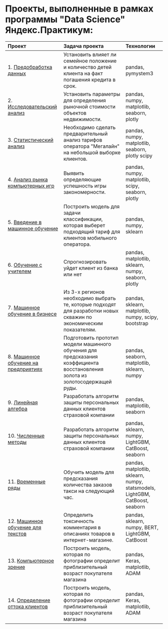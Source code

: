 # Проекты, выполненные в рамках программы "Data Science" Яндекс.Практикум:

| Проект                          | Задача проекта                                                 | Технологии|
|:------------------------------|:-------------------------------------------------------------|:--------|
| 1. [Предобработка данных](https://github.com/DanielChertykovtsev/YandexPracticum/tree/main/Проект%201%20Исследование%20надежности%20заемщиков.ipynb)| Установить влияет ли семейное положение и количество детей клиента на факт погашения кредита в срок.| pandas, pymystem3|
| 2. [Исследовательский анализ](https://github.com/DanielChertykovtsev/YandexPracticum/tree/main/Проект%202%20Анализ%20рынка%20недвижимости.ipynb)| Установить параметры для определения рыночной стоимости объектов недвижимости.| pandas, numpy, matplotlib, seaborn, plotly|
| 3. [Статистический анализ](https://github.com/DanielChertykovtsev/YandexPracticum/tree/main/Проект%203%20Перспективный%20тариф%20для%20оператора.ipynb)| Необходимо сделать предварительный анализ тарифов оператора "Мегалайн" на небольшой выборке клиентов.| pandas, numpy, matplotlib, seaborn, plotly scipy|
| 4. [Анализ рынка компьютерных игр](https://github.com/DanielChertykovtsev/YandexPracticum/tree/main/Проект%204%20Определение%20критериев%20успешности%20компьютерных%20игр.ipynb)| Выявить определяющие успешность игры закономерности.| pandas, numpy, matplotlib, scipy, seaborn, plotly|
| 5. [Введение в машинное обучение](https://github.com/DanielChertykovtsev/YandexPracticum/tree/main/Проект%205%20Рекомендация%20тарифов.ipynb)| Построить модель для задачи классификации, которая выберет подходящий тариф для клиентов мобильного оператора. |pandas, numpy, sklearn|
| 6. [Обучение с учителем](https://github.com/DanielChertykovtsev/YandexPracticum/tree/main/Проект%206%20Отток%20клиентов%20банка.ipynb)| Спрогнозировать уйдет клиент из банка или нет|pandas, matplotlib, sklearn, numpy, seaborn, plotly|
| 7. [Машинное обучение в бизнесе](https://github.com/DanielChertykovtsev/YandexPracticum/tree/main/Проект%207%20Выбор%20локации%20для%20скважины.ipynb)| Из 3-х регионов необходимо выбрать те, которые подходят для разработки новых скважин по экономическим показателям.| pandas, sklearn, matplotlib, numpy, scipy, bootstrap|
| 8. [Машинное обучение на предприятиях](https://github.com/DanielChertykovtsev/YandexPracticum/tree/main/Проект%208%20Восстановление%20золота%20из%20руды.ipynb)| Подготовить прототип модели машинного обучения для предсказания коэффициента восстановления золота из золотосодержащей руды.| pandas, seaborn, matplotlib, sklearn, numpy|
| 9. [Линейная алгебра](https://github.com/DanielChertykovtsev/YandexPracticum/tree/main/Проект%209%20Защита%20персональных%20данных.ipynb)| Разработать алгоритм защиты персональных данных клиентов страховой компании|pandas, matplotlib, seaborn|
| 10. [Численные методы](https://github.com/DanielChertykovtsev/YandexPracticum/tree/main/Проект%2010%20Определение%20стоимости%20автомобилей.ipynb)| Разработать алгоритм защиты персональных данных клиентов страховой компании|pandas, sklearn, numpy, LightGBM, CatBoost, seaborn|
| 11. [Временные ряды](https://github.com/DanielChertykovtsev/YandexPracticum/tree/main/Проект%2011%20Прогнозирование%20заказов%20такси.ipynb)| Обучить модель для предсказания количества заказов такси на следующий час.|pandas, matplotlib, sklearn, numpy, statsmodels, LightGBM, CatBoost, seaborn|
| 12. [Машинное обучение для текстов](https://github.com/DanielChertykovtsev/YandexPracticum/tree/main/Проект%2012%20Определение%20токсичных%20комментариев.ipynb)| Определить токсичность комментария в описаниях товаров в интернет-магазине.|pandas, sklearn, numpy, BERT, LightGBM, CatBoost|
| 13. [Компьютерное зрение](https://github.com/DanielChertykovtsev/YandexPracticum/tree/main/Проект%2013%20Определение%20возраста%20покупателей.ipynb)| Построить модель, которая по фотографии определит приблизительный возраст покупателя магазина|pandas, Keras, matplotlib, ADAM|
| 14. [Определение оттока клиентов](https://github.com/DanielChertykovtsev/YandexPracticum/tree/main/Проект%2014%20Определение%20оттотка%20клиентов.ipynb)| Построить модель, которая по фотографии определит приблизительный возраст покупателя магазина|pandas, Keras, matplotlib, ADAM|
 
